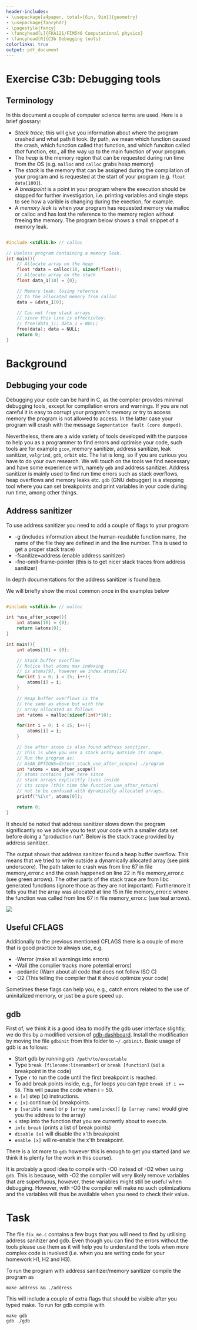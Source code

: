 ```yaml
---
header-includes:
- \usepackage[a4paper, total={6in, 9in}]{geometry}
- \usepackage{fancyhdr}
- \pagestyle{fancy}
- \fancyhead[L]{FKA121/FIM540 Computational physics}
- \fancyhead[R]{C3b Debugging tools}
colorlinks: true
output: pdf_document
---
```

Exercise C3b: Debugging tools
====

## Terminology

In this document a couple of computer science terms are used.
Here is a brief glossary:

  * *Stack trace*; this will give you information about where the program crashed
    and what path it took. By path, we mean which function caused the crash,
    which function called that function, and which funciton called *that*
    function, etc., all the way up to the main function of your program.
  * The *heap* is the memory region that can be requested during run time from the OS
    (e.g. `malloc` and `calloc` grabs heap memory)
  * The *stack* is the memory that can be assigned during the compilation of
    your program and is requested at the start of your program (e.g. `float data[100]`).
  * A *breakpoint* is a point in your program where the execution should be
    stopped for further investigation, i.e. printing variables and single steps
    to see how a varible is changing during the exection, for example.
  * A *memory leak* is when your program has requested memory via malloc or calloc
    and has lost the reference to the memory region without freeing the memory.
    The program below shows a small snippet of a memory leak.

```c

#include <stdlib.h> // calloc

// Useless program containing a memory leak.
int main(){
    // Allocate array on the heap
    float *data = calloc(10, sizeof(float));
    // Allocate array on the stack
    float data_1[10] = {0};

    // Memory leak: losing refernce
    // to the allocated memory from calloc
    data = &data_1[0];

    // Can not free stack arrays
    // since this line is effectivley:
    // free(data_1); data_1 = NULL;
    free(data); data = NULL;
    return 0;
}
```

# Background

## Debbuging your code

Debugging your code can be hard in C, as the compiler provides minimal
debugging tools, except for compilation errors and warnings.
If you are not careful it is
easy to corrupt your program's memory or try to access memory the program is not
allowed to access.
In the latter case your program will crash with the message
`Segmentation fault (core dumped)`.

Nevertheless, there are a wide variety of tools developed with the purpose to
help you as a programmer to find errors and optimise your code, such tools are for
example `gcov`, memory sanitizer, address sanitizer, leak sanitizer,
`valgrind`, `gdb`, `orbit` etc.
The list is long, so if you are curious you have to do your own research.
We will touch on the tools we find necessary and have some experience with,
namely `gdb` and address sanitizer. Address sanitizer is mainly
used to find run time errors such as stack overflows, heap overflows and memory
leaks etc. `gdb` (GNU debugger) is a stepping tool where you can set
breakpoints and print variables in your code during run time, among other
things.


## Address sanitizer
To use address sanitizer you need to add a couple of flags to your program

  * -g (includes information about the human-readable function name, the name
    of the file they are defined in and the line number. This is used to get a
    proper stack trace)
  * -fsanitize=address (enable address sanitizer)
  * -fno-omit-frame-pointer (this is to get nicer stack traces from  address
    sanitizer)

In depth documentations for the address sanitizer is found
[here](https://github.com/google/sanitizers/wiki/AddressSanitizer).

We will briefly show the most common once in the examples below
```c

#include <stdlib.h> // malloc

int *use_after_scope(){
    int atoms[10] = {0};
    return &atoms[0];
}

int main(){
    int atoms[10] = {0};

    // Stack buffer overflow
    // Notice that atoms max indexing
    // is atoms[9], however we index atoms[14]
    for(int i = 0; i < 15; i++){
        atoms[i] = i;
    }

    // Heap buffer overflows is the
    // the same as above but with the
    // array allocated as follows
    int *atoms = malloc(sizeof(int)*10);

    for(int i = 0; i < 15; i++){
        atoms[i] = i;
    }

    // Use after scope is also found address sanitizer.
    // This is when you use a stack array outside its scope.
    // Run the program as:
    // ASAN_OPTIONS=detect_stack_use_after_scope=1 ./program
    int *atoms = use_after_scope()
    // atoms contains junk here since
    // stack arrays explicitly lives inside
    // its scope (this time the function use_after_return)
    // not to be confused with dynamically allocated arrays.
    printf("%i\n", atoms[0]);

    return 0;
}
```


It should be noted that address sanitizer slows down the program significantly
so we advise you to test your code with a smaller data set before doing a
\"production run\". Below is the stack trace provided by address
sanitizer.

The output shows that address sanitizer found a heap buffer overflow.
This means that we tried to write outside a dynamically allocated array
(see pink underscore).
The path taken to crash was from line 67 in file memory\_error.c and the crash
happened on line 22 in file memory\_error.c (see green arrows).
The other parts of the stack trace are from libc generated functions
(ignore those as they are not important).
Furthermore it tells you that the array was allocated at line 15 in file
memory\_error.c where the function was called from line 67 in file
memory\_error.c (see teal arrows).

![](.figures/address-sanitizer-marked.png)

## Useful CFLAGS
Additionally to the previous mentioned CFLAGS there is a couple of more that is
good practice to always use, e.g.

  * -Werror (make all warnings into errors)
  * -Wall (the complier tracks more potential errors)
  * -pedantic (Warn about all code that does not follow ISO C)
  * -O2 (This telling the compiler that it should optimize your code)

Sometimes these flags can help you, e.g., catch errors related to the use of
uninitalized memory, or just be a pure speed up.

## gdb
First of, we think it is a good idea to modify the gdb user interface slightly,
we do this by a modified version of
[gdb-dashboard](https://github.com/cyrus-and/gdb-dashboard).
Install the modification by moving the file `gdbinit` from this folder to `~/.gdbinit`.
Basic usage of gdb is as follows:

  * Start gdb by running `gdb /path/to/executable`
  * Type `break [filename:linenumber]` or `break [function]` (set a breakpoint in the
    code)
  * Type `r` to run the code until the first breakpoint is reached.
  * To add break points inside, e.g., for loops you can type `break if i == 50`.
    This will pause the code when i = 50.
  * `n [x]` step (x) instructions.
  * `c [x]` continue (x) breakpoints.
  * `p [varible name]`  or `p [array name[index]]` (`p [array name]` would give you the
    address to the array)
  * `s` step into the function that you are currently about to execute.
  * `info break` (prints a list of break points)
  * `disable [x]` will disable the x'th breakpoint
  * `enable [x]` will re-enable the x'th breakpoint.

There is a lot more to `gdb` however this is enough to get you started (and we
think it is plenty for the work in this course).

It is probably a good idea to compile with -O0 instead of -O2 when using `gdb`.
This is because, with -O2 the compiler will very likely remove variables that
are superfluous, however, these variables might still be useful when debugging.
However, with -O0 the compiler will make no such optimizations and the variables
will thus be available when you need to check their value.

# Task

The file `fix_me.c` contains a few bugs that you will need to find by utilising
address sanitizer and gdb. Even though you can find the errors without the
tools please use them as it will help you to understand the tools when more
complex code is involved (i.e. when you are writing code for your homework H1, H2 and H3).

To run the program with address sanitizer/memory sanitizer compile the program as

```
make address && ./address
```
This will include a couple of extra flags that should be visible after you typed make.
To run for gdb compile with

```
make gdb
gdb ./gdb
```

